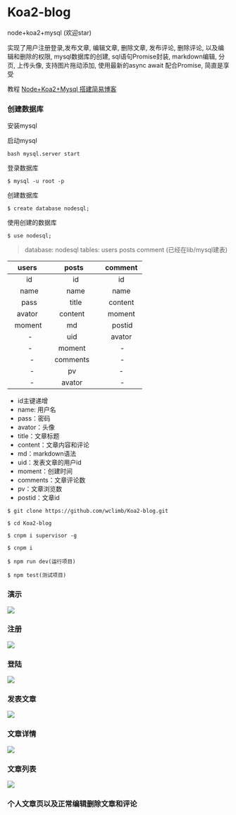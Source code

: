 # Koa2-blog
node+koa2+mysql (欢迎star)

实现了用户注册登录,发布文章, 编辑文章, 删除文章, 发布评论, 删除评论, 以及编辑和删除的权限, mysql数据库的创建, sql语句Promise封装, markdown编辑, 分页, 上传头像, 支持图片拖动添加, 使用最新的async await 配合Promise, 简直是享受


教程 [Node+Koa2+Mysql 搭建简易博客](http://www.wclimb.site/2017/07/12/Node-Koa2-Mysql-%E6%90%AD%E5%BB%BA%E7%AE%80%E6%98%93%E5%8D%9A%E5%AE%A2/) 

### 创建数据库 
安装mysql

启动mysql
```
bash mysql.server start
```

登录数据库
```
$ mysql -u root -p
```
创建数据库
```
$ create database nodesql;
```
使用创建的数据库
```
$ use nodesql;
```

> database: nodesql  tables: users posts comment  (已经在lib/mysql建表)


| users   | posts    |  comment  |
| :----: | :----:   | :----: |
|   id    |   id    |   id    |
|   name    |   name    |   name    |
|   pass    |   title    |   content    |
|   avator     | content      |   moment    |
|    moment     | md      |    postid   |
|     -    | uid      |   avator    |
|     -    | moment      |    -   |
|     -   | comments      |    -   |      
|     -   | pv             |   -   |      
|     -   |  avator       |    -   |    


* id主键递增
* name: 用户名
* pass：密码
* avator：头像
* title：文章标题
* content：文章内容和评论
* md：markdown语法
* uid：发表文章的用户id 
* moment：创建时间
* comments：文章评论数
* pv：文章浏览数
* postid：文章id

```
$ git clone https://github.com/wclimb/Koa2-blog.git
```
```
$ cd Koa2-blog
```
```
$ cnpm i supervisor -g
```
```
$ cnpm i 
```
```
$ npm run dev(运行项目)
```
```
$ npm test(测试项目)
```
### 演示

![](http://oswpupqu5.bkt.clouddn.com/blog1.gif)

### 注册

![](http://oswpupqu5.bkt.clouddn.com/signup1.png)

### 登陆

![](http://oswpupqu5.bkt.clouddn.com/signin1.png)

### 发表文章

![](http://oswpupqu5.bkt.clouddn.com/create1.png)

### 文章详情

![](http://oswpupqu5.bkt.clouddn.com/postcontent1.png)

### 文章列表

![](http://oswpupqu5.bkt.clouddn.com/posts1.png)

### 个人文章页以及正常编辑删除文章和评论


